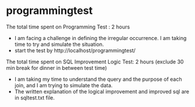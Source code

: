 # programmingtest

The total time spent on Programming Test : 2 hours
  - I am facing a challenge in defining the irregular occurrence. I am taking time to try and simulate the situation.
  - start the test by http://localhost/programmingtest/
    
The total time spent on SQL Improvement Logic Test: 2 hours (exclude 30 min break for dinner in between test time)
  - I am taking my time to understand the query and the purpose of each join, and I am trying to simulate the data.
  - The written explanation of the logical improvement and improved sql are in sqltest.txt file.
